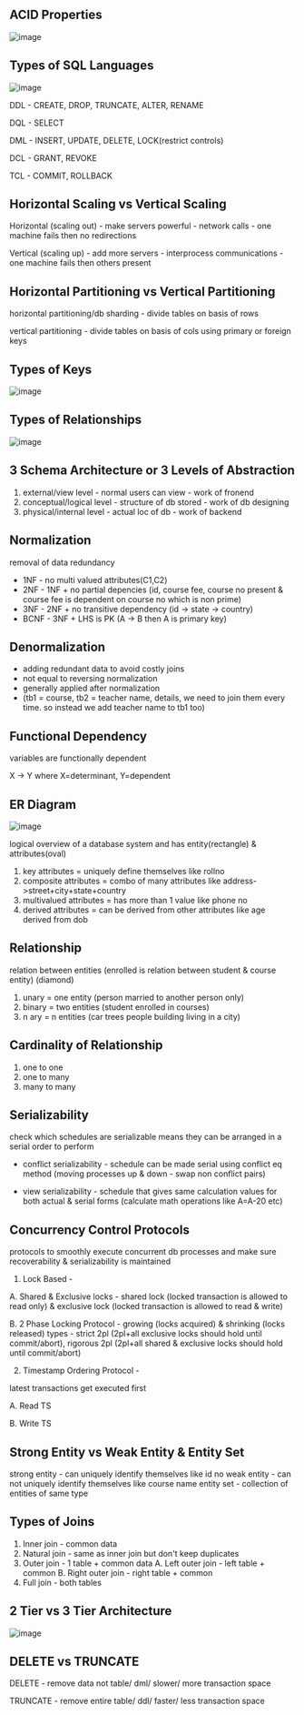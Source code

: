 ## ACID Properties

![image](https://user-images.githubusercontent.com/78029145/221472702-85640401-ca1f-4f14-8a32-f91f1ed62b2f.png)

## Types of SQL Languages

![image](https://user-images.githubusercontent.com/78029145/221472770-62cd64e0-79c5-4fe1-93f7-ec0ebfffc2f9.png)

DDL - CREATE, DROP, TRUNCATE, ALTER, RENAME

DQL - SELECT

DML - INSERT, UPDATE, DELETE, LOCK(restrict controls)

DCL - GRANT, REVOKE

TCL - COMMIT, ROLLBACK

## Horizontal Scaling vs Vertical Scaling

Horizontal (scaling out) - make servers powerful - network calls - one machine fails then no redirections

Vertical (scaling up) - add more servers - interprocess communications - one machine fails then others present

## Horizontal Partitioning vs Vertical Partitioning

horizontal partitioning/db sharding - divide tables on basis of rows

vertical partitioning - divide tables on basis of cols using primary or foreign keys

## Types of Keys

![image](https://user-images.githubusercontent.com/78029145/221472975-800fab66-8f87-42b3-bcbd-0830b244dc4a.png)

## Types of Relationships

![image](https://user-images.githubusercontent.com/78029145/221472999-34ce615f-2152-430b-bd29-d8976c9e7ccb.png)

## 3 Schema Architecture or 3 Levels of Abstraction

1. external/view level - normal users can view - work of fronend
2. conceptual/logical level - structure of db stored - work of db designing
3. physical/internal level - actual loc of db - work of backend

## Normalization 

removal of data redundancy 
- 1NF - no multi valued attributes(C1,C2)
- 2NF - 1NF + no partial depencies (id, course fee, course no present & course fee is dependent on course no which is non prime)
- 3NF - 2NF + no transitive dependency (id -> state -> country)
- BCNF - 3NF + LHS is PK (A -> B then A is primary key)

## Denormalization 

- adding redundant data to avoid costly joins 
- not equal to reversing normalization 
- generally applied after normalization 
- (tb1 = course, tb2 = teacher name, details, we need to join them every time. so instead we add teacher name to tb1 too)

## Functional Dependency 

variables are functionally dependent

X -> Y where X=determinant, Y=dependent

## ER Diagram

![image](https://user-images.githubusercontent.com/78029145/221473490-4a5c2bb2-3275-4694-a038-cbb1c870ba02.png)

logical overview of a database system and has entity(rectangle) & attributes(oval)

1. key attributes = uniquely define themselves like rollno
2. composite attributes = combo of many attributes like address->street+city+state+country
3. multivalued attributes = has more than 1 value like phone no
4. derived attributes = can be derived from other attributes like age derived from dob

## Relationship 

relation between entities (enrolled is relation between student & course entity) (diamond)
1. unary = one entity (person married to another person only)
2. binary = two entities (student enrolled in courses)
3. n ary = n entities (car trees people building living in a city)

## Cardinality of Relationship

1. one to one
2. one to many
3. many to many

## Serializability 

check which schedules are serializable means they can be arranged in a serial order to perform

- conflict serializability - schedule can be made serial using conflict eq method (moving processes up & down - swap non conflict pairs)

- view serializability - schedule that gives same calculation values for both actual & serial forms (calculate math operations like A=A-20 etc)

## Concurrency Control Protocols 

protocols to smoothly execute concurrent db processes and make sure recoverability & serializability is maintained

1. Lock Based - 

A. Shared & Exclusive locks -
shared lock (locked transaction is allowed to read only) & exclusive     lock (locked transaction is allowed to read & write)

B. 2 Phase Locking Protocol -
growing (locks acquired) & shrinking (locks released)
types - strict 2pl (2pl+all exclusive locks should hold until commit/abort), rigorous 2pl (2pl+all shared & exclusive locks should hold until commit/abort)

2. Timestamp Ordering Protocol -

latest transactions get executed first

A. Read TS    

B. Write TS

## Strong Entity vs Weak Entity & Entity Set

strong entity - can uniquely identify themselves like id no
weak entity - can not uniquely identify themselves like course name
entity set - collection of entities of same type

## Types of Joins

1. Inner join - common data 
2. Natural join - same as inner join but don't keep duplicates
3. Outer join - 1 table + common data
      A. Left outer join - left table + common
      B. Right outer join - right table + common
4. Full join - both tables


## 2 Tier vs 3 Tier Architecture

![image](https://user-images.githubusercontent.com/78029145/221476894-be1e0db9-dd7f-415b-8333-068572cd6f72.png)


## DELETE vs TRUNCATE

DELETE - remove data not table/ dml/ slower/ more transaction space

TRUNCATE - remove entire table/ ddl/ faster/ less transaction space




